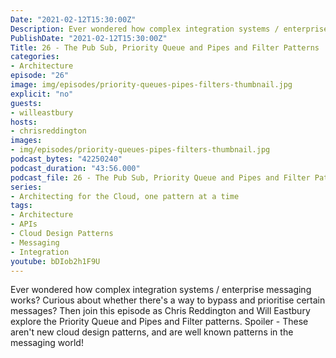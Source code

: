 ```yaml
---
Date: "2021-02-12T15:30:00Z"
Description: Ever wondered how complex integration systems / enterprise messaging works? Curious about whether there's a way to bypass and prioritise certain messages? Then join this episode as Chris Reddington and Will Eastbury explore the Priority Queue and Pipes and Filter patterns. Spoiler - These aren't new cloud design patterns, and are well known patterns in the messaging world!
PublishDate: "2021-02-12T15:30:00Z"
Title: 26 - The Pub Sub, Priority Queue and Pipes and Filter Patterns
categories:
- Architecture
episode: "26"
image: img/episodes/priority-queues-pipes-filters-thumbnail.jpg
explicit: "no"
guests:
- willeastbury
hosts:
- chrisreddington
images:
- img/episodes/priority-queues-pipes-filters-thumbnail.jpg
podcast_bytes: "42250240"
podcast_duration: "43:56.000"
podcast_file: 26 - The Pub Sub, Priority Queue and Pipes and Filter Patterns.mp3
series:
- Architecting for the Cloud, one pattern at a time
tags:
- Architecture
- APIs
- Cloud Design Patterns
- Messaging
- Integration
youtube: bDIob2h1F9U
---
```

Ever wondered how complex integration systems / enterprise messaging works? Curious about whether there's a way to bypass and prioritise certain messages? Then join this episode as Chris Reddington and Will Eastbury explore the Priority Queue and Pipes and Filter patterns. Spoiler - These aren't new cloud design patterns, and are well known patterns in the messaging world!